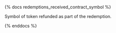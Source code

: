 {% docs redemptions_received_contract_symbol %}

Symbol of token refunded as part of the redemption.

{% enddocs %}
